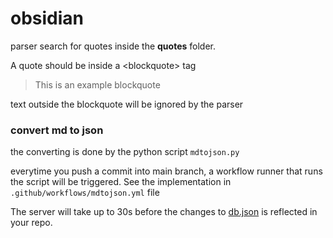 # obsidian

parser search for quotes inside the **quotes** folder.

A quote should be inside a \<blockquote\> tag 
> This is an example blockquote

text outside the blockquote will be ignored by the parser

### convert md to json
the converting is done by the python script `mdtojson.py`

everytime you push a commit into main branch, a workflow runner that runs the script will be triggered. See the implementation in `.github/workflows/mdtojson.yml` file

The server will take up to 30s before the changes to [db.json](https://raw.githubusercontent.com/miijane/obsidian/main/db.json) is reflected in your repo.
